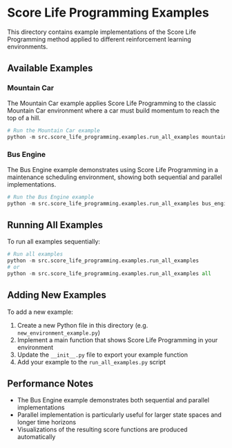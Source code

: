 # Score Life Programming Examples

This directory contains example implementations of the Score Life Programming method applied to different reinforcement learning environments.

## Available Examples

### Mountain Car

The Mountain Car example applies Score Life Programming to the classic Mountain Car environment where a car must build momentum to reach the top of a hill.

```python
# Run the Mountain Car example
python -m src.score_life_programming.examples.run_all_examples mountain_car
```

### Bus Engine

The Bus Engine example demonstrates using Score Life Programming in a maintenance scheduling environment, showing both sequential and parallel implementations.

```python
# Run the Bus Engine example
python -m src.score_life_programming.examples.run_all_examples bus_engine
```

## Running All Examples

To run all examples sequentially:

```python
# Run all examples
python -m src.score_life_programming.examples.run_all_examples
# or
python -m src.score_life_programming.examples.run_all_examples all
```

## Adding New Examples

To add a new example:

1. Create a new Python file in this directory (e.g. `new_environment_example.py`)
2. Implement a main function that shows Score Life Programming in your environment
3. Update the `__init__.py` file to export your example function
4. Add your example to the `run_all_examples.py` script

## Performance Notes

- The Bus Engine example demonstrates both sequential and parallel implementations
- Parallel implementation is particularly useful for larger state spaces and longer time horizons
- Visualizations of the resulting score functions are produced automatically